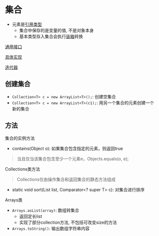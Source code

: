 # 集合

- 元素是[引用类型](Java_Variable.md)
  - 集合中保存的是变量的值, 不是对象本身
  - 基本类型存入集合会执行[装箱](Java_Boxer.md)转换

[通用接口](Java_Collection_Interface.md)

[具体实现](Java_Collection_Implementation.md)

[迭代器](Java_Collection_Iterator.md)

## 创建集合

- `Collection<T> c = new ArrayList<T>();`: 创建空集合
- `Collection<T> c = new ArrayList<T>(c1);`: 用另一个集合的元素创建一个新的集合

## 方法

集合的实例方法

- contains(Object o): 如果集合包含指定的元素，则返回true

> 当且仅当该集合包含至少一个元素e，Objects.equals(o, e);

Collections类方法

> Collections仅由操作集合和返回集合的静态方法组成

- static <T> void sort(List<T> list, Comparator<? super T> c): 对集合进行排序

Arrays类

- `Arrays.asList(array)`: 数组转集合
  - 返回定长list
  - 实现了部分collection方法, 不包括可改变size的方法
- `Arrays.toString()`: 输出数组字符串内容  
